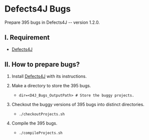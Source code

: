 # Defects4J Bugs
Prepare 395 bugs in Defects4J -- version 1.2.0.

I. Requirement
--------------
 - [Defects4J](https://github.com/rjust/defects4j)
 
II. How to prepare bugs?
------------------------

1. Install [Defects4J](https://github.com/rjust/defects4j) with its instructions.

2. Make a directory to store the 395 bugs.
   - `dir=<D4J_Bugs_OutputPath> # Store the buggy projects.`

2. Checkout the buggy versions of 395 bugs into distinct directories.
   - `./checkoutProjects.sh`
   
3. Compile the 395 bugs.
   - `./compileProjects.sh`

